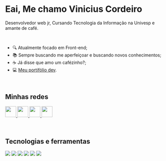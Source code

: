 # <div>
  <h1>Eai, Me chamo Vinicius Cordeiro</h1>
  <p>Desenvolvedor web jr, Cursando Tecnologia da Informação na Univesp e amante de café.</p>
</div>
</br>

- 🔍 Atualmente focado em Front-end;
- 📚 Sempre buscando me aperfeiçoar e buscando novos conhecimentos;
- ☕ Já disse que amo um cafézinho?;
- 💻 <a href="https://viniciuscordeiro.netlify.app">Meu portifólio dev</a>.

<br>
<div>
  
  <h2>Minhas redes</h2>
  <div>
    <a href="https://www.linkedin.com/in/viniciuscordeiro01">
      <img width="35px" src="https://img.icons8.com/color/48/000000/linkedin-2--v1.png" />
    </a>
    <a href="https://www.instagram.com/vinnycordeiro1">
      <img width="35px" src="https://img.icons8.com/fluency/48/000000/instagram-new.png" />
    </a>
    <a href="https://wa.me/5519989293380">
      <img width="35px" src="https://img.icons8.com/color/48/000000/whatsapp--v1.png" />
    </a>
    <a href="https://viniciuscordeiro.netlify.app">
      <img width="35px" src="https://img.icons8.com/fluency/48/000000/laptop.png" />
    </a>
  </div>
  <br>
  <br>
  
  <h2>Tecnologias e ferramentas</h2>
  <div>
    <img src="https://img.shields.io/badge/HTML5-E34F26?style=for-the-badge&logo=html5&logoColor=white" />
    <img src="https://img.shields.io/badge/CSS3-1572B6?style=for-the-badge&logo=css3&logoColor=white" />
    <img src="https://img.shields.io/badge/JavaScript-F7DF1E?style=for-the-badge&logo=javascript&logoColor=black" />
    <img src="https://img.shields.io/badge/GIT-E44C30?style=for-the-badge&logo=git&logoColor=white" />
    <img src="https://img.shields.io/badge/GitHub-100000?style=for-the-badge&logo=github&logoColor=white" />
    <img src="https://img.shields.io/badge/Visual_Studio_Code-0078D4?style=for-the-badge&logo=visual%20studio%20code&logoColor=white" />
    
  </div>
  <br>
  
  ##
 
</div>

